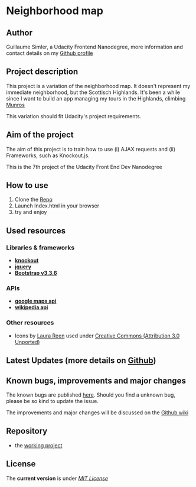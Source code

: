 # Neighborhood map

Author
----

Guillaume Simler, a Udacity Frontend Nanodegree, more information and contact details on my [Github profile](https://github.com/guillaumesimler)

Project description
----
This project is a variation of the neighborhood map. It doesn't represent my immediate neighborhood, but the Scottisch Highlands. It's been a while since I want to build an app managing my tours in the Highlands, climbing [Munros](https://en.wikipedia.org/wiki/Munro)

This variation should fit Udacity's project requirements.

Aim of the project
----

The aim of this project is to train how to use (i) AJAX requests and (ii) Frameworks, such as Knockout.js.

This is the 7th project of the Udacity Front End Dev Nanodegree

How to use
----

1. Clone the [Repo](https://github.com/guillaumesimler/nanofep7-1)
2. Launch Index.html in your browser
3. try and enjoy 

Used resources
----

### Libraries & frameworks

* [**knockout**](http://knockoutjs.com/)
* [**jquery**](https://jquery.com/)
* [**Bootstrap v3.3.6**](http://getbootstrap.com/)

### APIs

* [**google maps api**](https://developers.google.com/maps/?hl=en)
* [**wikipedia api**](https://www.mediawiki.org/wiki/API:Main_page)

### Other resources

* Icons by [Laura Reen](https://www.iconfinder.com/DemSt) used under [Creative Commons (Attribution 3.0 Unported)](http://creativecommons.org/licenses/by/3.0/) 

Latest Updates (more details on [Github](https://github.com/guillaumesimler/nanofep7-1/commits/master))
----


Known bugs, improvements and major changes
----
The known bugs are published [here](https://github.com/guillaumesimler/nanofep7-1/issues). Should you find a unknown bug, please be so kind to update the issue. 

The improvements and major changes will be discussed on the [Github wiki](#)


Repository 
----

* the [working project](https://github.com/guillaumesimler/nanofep7-1)

License
----

The **current version** is under [_MIT License_](https://github.com/guillaumesimler/nanofep7-1/blob/master/LICENSE.txt) 